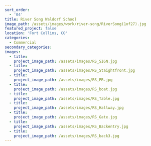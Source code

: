 ```yaml
---
sort_order:
  - '04'
title: River Song Waldorf School
image_path: /assets/images/work/river-song/RiverSong(1of27).jpg
featured_project: false
location: 'Fort Collins, CO'
categories:
  - Commercial
secondary_categories:
images:
  - title:
    project_image_path: /assets/images/RS_SIGN.jpg
  - title:
    project_image_path: /assets/images/RS_Staightfront.jpg
  - title:
    project_image_path: /assets/images/RS_PR.jpg
  - title:
    project_image_path: /assets/images/RS_boat.jpg
  - title:
    project_image_path: /assets/images/RS_Table.jpg
  - title:
    project_image_path: /assets/images/RS_Hallway.jpg
  - title:
    project_image_path: /assets/images/RS_Gate.jpg
  - title:
    project_image_path: /assets/images/RS_Backentry.jpg
  - title:
    project_image_path: /assets/images/RS_back3.jpg
---
```


